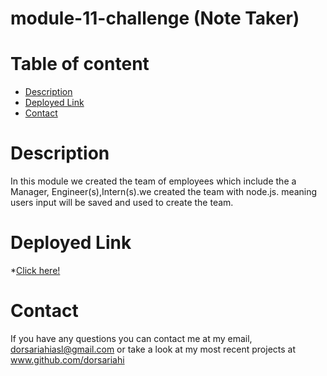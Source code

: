 # module-11-challenge (Note Taker)
# Table of content
* [Description](https://github.com/dorsariahi/module-11-challenge#Description)
* [Deployed Link](https://github.com/dorsariahi/module-11-challenge#Deployed-Link)
* [Contact](https://github.com/dorsariahi/module-11-challenge#Contact)
# Description 
In this module we created the team of employees which include the a Manager, Engineer(s),Intern(s).we created the team with node.js. meaning users input will be saved and used to create the team.
# Deployed Link
*[Click here!]()
# Contact
If you have any questions you can contact me at my email, dorsariahiasl@gmail.com or take a look at my most recent projects at www.github.com/dorsariahi
